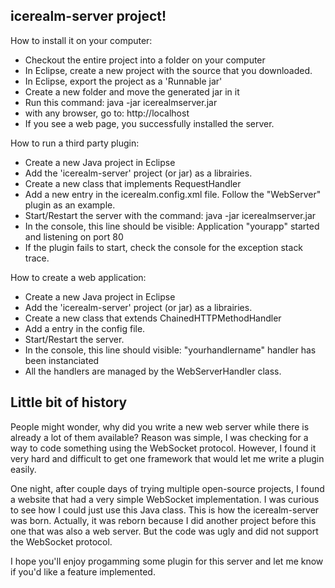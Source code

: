 icerealm-server project!
---------------------------

How to install it on your computer:
- Checkout the entire project into a folder on your computer
- In Eclipse, create a new project with the source that you downloaded.
- In Eclipse, export the project as a 'Runnable jar'
- Create a new folder and move the generated jar in it
- Run this command: java -jar icerealmserver.jar
- with any browser, go to: http://localhost
- If you see a web page, you successfully installed the server.


How to run a third party plugin:
- Create a new Java project in Eclipse
- Add the 'icerealm-server' project (or jar) as a librairies.
- Create a new class that implements RequestHandler
- Add a new entry in the icerealm.config.xml file. Follow the "WebServer" plugin as an example.
- Start/Restart the server with the command: java -jar icerealmserver.jar
- In the console, this line should be visible: Application "yourapp" started and listening on port 80
- If the plugin fails to start, check the console for the exception stack trace.


How to create a web application:
- Create a new Java project in Eclipse
- Add the 'icerealm-server' project (or jar) as a librairies.
- Create a new class that extends ChainedHTTPMethodHandler
- Add a <handler> entry in the config file.
- Start/Restart the server.
- In the console, this line should visible: "yourhandlername" handler has been instanciated
- All the handlers are managed by the WebServerHandler class.


Little bit of history
-------------------------
People might wonder, why did you write a new web server while there is already a lot of them available? Reason was simple, I was checking for a way to code something using the WebSocket protocol. However, I found it very hard and difficult to get one framework that would let me write a plugin easily. 

One night, after couple days of trying multiple open-source projects, I found a website that had a very simple WebSocket implementation. I was curious to see how I could just use this Java class. This is how the icerealm-server was born. Actually, it was reborn because I did another project before this one that was also a web server. But the code was ugly and did not support the WebSocket protocol.

I hope you'll enjoy progamming some plugin for this server and let me know if you'd like a feature implemented.



